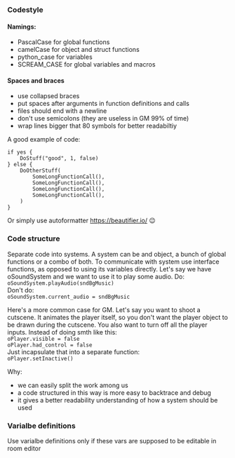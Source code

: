 ### Codestyle
#### Namings:
- PascalCase for global functions
- camelCase for object and struct functions
- python_case for variables
- SCREAM_CASE for global variables and macros
#### Spaces and braces
- use collapsed braces
- put spaces after arguments in function definitions and calls
- files should end with a newline
- don't use semicolons (they are useless in GM 99% of time)
- wrap lines bigger that 80 symbols for better readabiltiy  

A good example of code:  
```
if yes {
    DoStuff("good", 1, false)
} else {
    DoOtherStuff(
        SomeLongFunctionCall(),
        SomeLongFunctionCall(),
        SomeLongFunctionCall(),
        SomeLongFunctionCall(),
    )
}
```
Or simply use autoformatter https://beautifier.io/ 😉

### Code structure
Separate code into systems. A system can be and object, a bunch of global functions or a combo of both.
To communicate with system use interface functions, as opposed to using its variables directly. Let's say we have oSoundSystem and we want to use it to play some audio.
Do:  
    `oSoundSystem.playAudio(sndBgMusic)`  
Don't do:  
    `oSoundSystem.current_audio = sndBgMusic`

Here's a more common case for GM. Let's say you want to shoot a cutscene. It animates the player itself, so you don't want the player object to be drawn during the cutscene. You also want to turn off all the player inputs.
Instead of doing smth like this:  
    `oPlayer.visible = false`  
    `oPlayer.had_control = false`  
Just incapsulate that into a separate function:  
    `oPlayer.setInactive()`  

Why:
- we can easily split the work among us
- a code structured in this way is more easy to backtrace and debug
- it gives a better readability understanding of how a system should be used
  

### Varialbe definitions
Use varialbe definitions only if these vars are supposed to be editable in room editor
